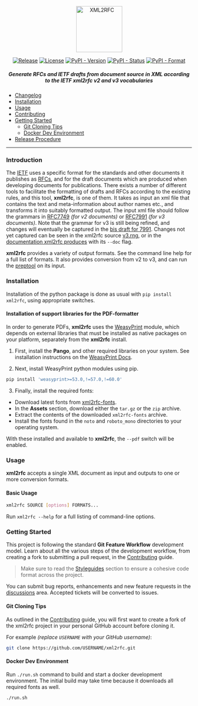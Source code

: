 <div align="center">
    
<img src="https://raw.githubusercontent.com/ietf-tools/common/main/assets/logos/xml2rfc.svg" alt="XML2RFC" height="125" />
    
[![Release](https://img.shields.io/github/release/ietf-tools/xml2rfc.svg?style=flat&maxAge=600)](https://github.com/ietf-tools/xml2rfc/releases)
[![License](https://img.shields.io/github/license/ietf-tools/xml2rfc)](https://github.com/ietf-tools/xml2rfc/blob/main/LICENSE)
[![PyPI - Version](https://img.shields.io/pypi/v/xml2rfc)](https://pypi.org/project/xml2rfc/)
[![PyPI - Status](https://img.shields.io/pypi/status/xml2rfc)](https://pypi.org/project/xml2rfc/)
[![PyPI - Format](https://img.shields.io/pypi/format/xml2rfc)](https://pypi.org/project/xml2rfc/)
    
##### Generate RFCs and IETF drafts from document source in XML according to the IETF xml2rfc v2 and v3 vocabularies
    
</div>

- [Changelog](https://github.com/ietf-tools/xml2rfc/blob/main/CHANGELOG.md)
- [Installation](#installation)
- [Usage](#usage)
- [Contributing](https://github.com/ietf-tools/.github/blob/main/CONTRIBUTING.md)
- [Getting Started](#getting-started)
    - [Git Cloning Tips](#git-cloning-tips)
    - [Docker Dev Environment](#docker-dev-environment)
- [Release Procedure](https://github.com/ietf-tools/.github/blob/main/CONTRIBUTING.md#release-procedure)

---

### Introduction

The [IETF] uses a specific format for the standards and other documents it publishes as [RFCs], and for the draft documents which are produced when developing documents for publications. There exists a number of different tools to facilitate the formatting of drafts and RFCs according to the existing rules, and this tool, **xml2rfc**, is one of them. It takes as input an xml file that contains the text and meta-information about author names etc., and transforms it into suitably formatted output. The input xml file should follow the grammars in [RFC7749] *(for v2 documents)* or [RFC7991] *(for v3 documents)*. Note that the grammar for v3 is still being refined, and changes will eventually be captured in the [bis draft for 7991]. Changes not yet captured can be seen in the xml2rfc source [v3.rng], or in the [documentation xml2rfc produces] with its `--doc` flag.

**xml2rfc** provides a variety of output formats. See the command line help for a full list of formats. It also provides conversion from v2 to v3, and can run the [preptool] on its input.

### Installation

Installation of the python package is done as usual with `pip install xml2rfc`, using appropriate switches.

#### Installation of support libraries for the PDF-formatter

In order to generate PDFs, **xml2rfc** uses the [WeasyPrint] module, which depends on external libraries that must be installed as native packages on your platform, separately from the **xml2rfc** install.

1. First, install the **Pango**, and other required libraries on your system.  See installation instructions on the [WeasyPrint Docs].

2. Next, install WeasyPrint python modules using pip.

```sh
pip install 'weasyprint>=53.0,!=57.0,!=60.0'
```
3. Finally, install the required fonts:
  * Download latest fonts from [xml2rfc-fonts](https://github.com/ietf-tools/xml2rfc-fonts/releases/latest).
  * In the **Assets** section, download either the `tar.gz` or the `zip` archive.
  * Extract the contents of the downloaded `xml2rfc-fonts` archive.
  * Install the fonts found in the `noto` and `roboto_mono` directories to your operating system.

With these installed and available to **xml2rfc**, the `--pdf` switch will be enabled.

### Usage

**xml2rfc** accepts a single XML document as input and outputs to one or more conversion formats.

#### Basic Usage

```sh
xml2rfc SOURCE [options] FORMATS...
```

Run `xml2rfc --help` for a full listing of command-line options.

### Getting Started

This project is following the standard **Git Feature Workflow** development model. Learn about all the various steps of the development workflow, from creating a fork to submitting a pull request, in the [Contributing](https://github.com/ietf-tools/.github/blob/main/CONTRIBUTING.md) guide.

> Make sure to read the [Styleguides](https://github.com/ietf-tools/.github/blob/main/CONTRIBUTING.md#styleguides) section to ensure a cohesive code format across the project.

You can submit bug reports, enhancements and new feature requests in the [discussions](https://github.com/ietf-tools/xml2rfc/discussions) area. Accepted tickets will be converted to issues.

#### Git Cloning Tips

As outlined in the [Contributing](https://github.com/ietf-tools/.github/blob/main/CONTRIBUTING.md) guide, you will first want to create a fork of the xml2rfc project in your personal GitHub account before cloning it.

For example *(replace `USERNAME` with your GitHub username)*:

```sh
git clone https://github.com/USERNAME/xml2rfc.git
```
#### Docker Dev Environment

Run `./run.sh` command to build and start a docker development environment.
The initial build may take time because it downloads all required fonts as well.


```sh
./run.sh
```

[IETF]: https://www.ietf.org/
[RFCs]: https://www.rfc-editor.org/
[RFC7749]: https://www.rfc-editor.org/info/rfc7749
[RFC7991]: https://www.rfc-editor.org/info/rfc7991
[bis draft for 7991]: https://datatracker.ietf.org/doc/draft-iab-rfc7991bis/
[v3.rng]: xml2rfc/data/v3.rng
[documentation xml2rfc produces]: https://ietf-tools.github.io/xml2rfc/
[preptool]: https://www.rfc-editor.org/info/rfc7998
[WeasyPrint]: https://weasyprint.org/
[WeasyPrint Docs]: https://doc.courtbouillon.org/weasyprint/stable/first_steps.html
